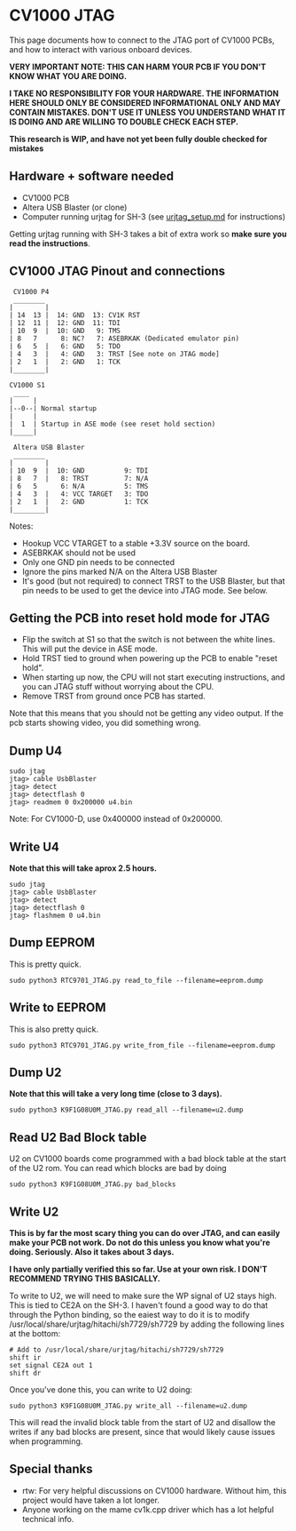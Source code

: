 # CV1000 JTAG

This page documents how to connect to the JTAG port of CV1000 PCBs, and how to interact with various onboard devices.

**VERY IMPORTANT NOTE: THIS CAN HARM YOUR PCB IF YOU DON'T KNOW WHAT YOU ARE DOING.**

**I TAKE NO RESPONSIBILITY FOR YOUR HARDWARE. THE INFORMATION HERE SHOULD ONLY BE CONSIDERED INFORMATIONAL ONLY AND MAY CONTAIN MISTAKES. DON'T USE IT UNLESS YOU UNDERSTAND WHAT IT IS DOING AND ARE WILLING TO DOUBLE CHECK EACH STEP.**

**This research is WIP, and have not yet been fully double checked for mistakes**

## Hardware + software needed

- CV1000 PCB
- Altera USB Blaster (or clone)
- Computer running urjtag for SH-3 (see [urjtag_setup.md](urjtag_setup.md) for instructions)

Getting urjtag running with SH-3 takes a bit of extra work so **make sure you read the instructions**.

## CV1000 JTAG Pinout and connections

```
 CV1000 P4
 ________
|        |
| 14  13 |  14: GND  13: CV1K RST
| 12  11 |  12: GND  11: TDI
| 10  9  |  10: GND   9: TMS
| 8   7      8: NC?   7: ASEBRKAK (Dedicated emulator pin)
| 6   5  |   6: GND   5: TDO
| 4   3  |   4: GND   3: TRST [See note on JTAG mode]
| 2   1  |   2: GND   1: TCK
|________|

CV1000 S1
 ____
|     |
|--0--| Normal startup
|     |
|  1  | Startup in ASE mode (see reset hold section)
|_____|
```

```
 Altera USB Blaster
 ________
|        |
| 10  9  |  10: GND          9: TDI
| 8   7  |   8: TRST         7: N/A
| 6   5      6: N/A          5: TMS
| 4   3  |   4: VCC TARGET   3: TDO
| 2   1  |   2: GND          1: TCK
|________|
```

Notes:
- Hookup VCC VTARGET to a stable +3.3V source on the board.
- ASEBRKAK should not be used
- Only one GND pin needs to be connected
- Ignore the pins marked N/A on the Altera USB Blaster
- It's good (but not required) to connect TRST to the USB Blaster,  but that pin needs to be used to get the device into JTAG mode. See below.

## Getting the PCB into reset hold mode for JTAG

- Flip the switch at S1 so that the switch is not between the white lines. This will put the device in ASE mode.
- Hold TRST tied to ground when powering up the PCB to enable "reset hold".
- When starting up now, the CPU will not start executing instructions, and you can JTAG stuff without worrying about the CPU.
- Remove TRST from ground once PCB has started.

Note that this means that you should not be getting any video output. If the pcb starts showing video, you did something wrong.

## Dump U4

```
sudo jtag
jtag> cable UsbBlaster
jtag> detect
jtag> detectflash 0
jtag> readmem 0 0x200000 u4.bin
```

Note: For CV1000-D, use 0x400000 instead of 0x200000.

## Write U4

**Note that this will take aprox 2.5 hours.**

```
sudo jtag
jtag> cable UsbBlaster
jtag> detect
jtag> detectflash 0
jtag> flashmem 0 u4.bin
```

## Dump EEPROM

This is pretty quick.

```
sudo python3 RTC9701_JTAG.py read_to_file --filename=eeprom.dump
```

## Write to EEPROM 

This is also pretty quick.

```
sudo python3 RTC9701_JTAG.py write_from_file --filename=eeprom.dump
```

## Dump U2

**Note that this will take a very long time (close to 3 days).**

```
sudo python3 K9F1G08U0M_JTAG.py read_all --filename=u2.dump
```

## Read U2 Bad Block table

U2 on CV1000 boards come programmed with a bad block table at the start of the U2 rom. You can read which blocks are bad by doing

```
sudo python3 K9F1G08U0M_JTAG.py bad_blocks
```

## Write U2

**This is by far the most scary thing you can do over JTAG, and can easily make your PCB not work. Do not do this unless you know what you're doing. Seriously. Also it takes about 3 days.**

**I have only partially verified this so far. Use at your own risk. I DON'T RECOMMEND TRYING THIS BASICALLY.**

To write to U2, we will need to make sure the WP signal of U2 stays high. This is tied to CE2A on the SH-3.
I haven't found a good way to do that through the Python binding, so the eaiest way to do it is to modify /usr/local/share/urjtag/hitachi/sh7729/sh7729 by adding the following lines at the bottom:

```
# Add to /usr/local/share/urjtag/hitachi/sh7729/sh7729
shift ir
set signal CE2A out 1
shift dr
```

Once you've done this, you can write to U2 doing:

```
sudo python3 K9F1G08U0M_JTAG.py write_all --filename=u2.dump
```

This will read the invalid block table from the start of U2 and disallow the writes if any bad blocks are present, since that would likely cause issues when programming.

## Special thanks

- rtw: For very helpful discussions on CV1000 hardware. Without him, this project would have taken a lot longer.
- Anyone working on the mame cv1k.cpp driver which has a lot helpful technical info.
